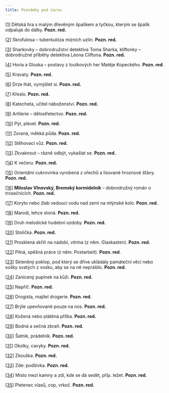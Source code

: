 ```yaml
---
title: Poznámky pod čarou
---
```


[\[1\]](../Text/Bylo_nas_pet_006.htm#_ftnref1) Dětská hra s malým dřevěným špalíkem a tyčkou, kterým se špalík odpaluje do dálky. __Pozn. red.__

[\[2\]](../Text/Bylo_nas_pet_006.htm#_ftnref2) Skrofulosa – tuberkulóza mízních uzlin. __Pozn. red.__

[\[3\]](../Text/Bylo_nas_pet_006.htm#_ftnref3) Sharkovky – dobrodružství detektiva Toma Sharka, kliftonky – dobrodružné příběhy detektiva Léona Cliftona. __Pozn. red.__

[\[4\]](../Text/Bylo_nas_pet_006.htm#_ftnref4) Horia a Gloska – postavy z loutkových her Matěje Kopeckého. __Pozn. red__.

[\[5\]](../Text/Bylo_nas_pet_006.htm#_ftnref5) Kravaty. __Pozn. red.__

[\[6\]](../Text/Bylo_nas_pet_006.htm#_ftnref6) Drze lhát, vymýšlet si. __Pozn. red.__

[\[7\]](../Text/Bylo_nas_pet_006.htm#_ftnref7) Křeslo. __Pozn. red.__

[\[8\]](../Text/Bylo_nas_pet_006.htm#_ftnref8) Katecheta, učitel náboženství. __Pozn. red.__

[\[9\]](../Text/Bylo_nas_pet_006.htm#_ftnref9) Artilerie – dělostřelectvo. __Pozn. red.__

[\[10\]](../Text/Bylo_nas_pet_006.htm#_ftnref10) Pýr, plevel. __Pozn. red.__

[\[11\]](../Text/Bylo_nas_pet_006.htm#_ftnref11) Zoraná, měkká půda. __Pozn. red.__

[\[12\]](../Text/Bylo_nas_pet_006.htm#_ftnref12) Stěhovací vůz. __Pozn. red.__

[\[13\]](../Text/Bylo_nas_pet_006.htm#_ftnref13) Zkvaknout – rázně odbýt, vykašlat se. __Pozn. red.__

[\[14\]](../Text/Bylo_nas_pet_006.htm#_ftnref14) K večeru. __Pozn. red.__

[\[15\]](../Text/Bylo_nas_pet_006.htm#_ftnref15) Orientální cukrovinka vyrobená z ořechů a lisované hroznové šťávy. __Pozn. red.__

[\[16\]](../Text/Bylo_nas_pet_006.htm#_ftnref16) __Miloslav Vlnovský, Bremský kormidelník__ – dobrodružný román o trosečnících. __Pozn. red.__

[\[17\]](../Text/Bylo_nas_pet_006.htm#_ftnref17) Koryto nebo žlab vedoucí vodu nad zemí na mlýnské kolo. __Pozn. red.__

[\[18\]](../Text/Bylo_nas_pet_006.htm#_ftnref18) Marodí, lehce stoná. __Pozn. red.__

[\[19\]](../Text/Bylo_nas_pet_006.htm#_ftnref19) Druh melodické hudební ozdoby. __Pozn. red.__

[\[20\]](../Text/Bylo_nas_pet_006.htm#_ftnref20) Stolička. __Pozn. red.__

[\[21\]](../Text/Bylo_nas_pet_006.htm#_ftnref21) Prosklená skříň na nádobí, vitrína (z něm. Glaskasten). __Pozn. red.__

[\[22\]](../Text/Bylo_nas_pet_006.htm#_ftnref22) Pilná, spěšná práce (z něm. Postarbeit). __Pozn. red__.

[\[23\]](../Text/Bylo_nas_pet_006.htm#_ftnref23) Skleněný poklop, pod který se dříve ukládaly památeční věci nebo sošky svatých z vosku, aby se na ně neprášilo. __Pozn. red.__

[\[24\]](../Text/Bylo_nas_pet_006.htm#_ftnref24) Zanícený pupínek na kůži. __Pozn. red.__

[\[25\]](../Text/Bylo_nas_pet_006.htm#_ftnref25) Napříč. __Pozn. red.__

[\[26\]](../Text/Bylo_nas_pet_006.htm#_ftnref26) Drogista, majitel drogerie. __Pozn. red.__

[\[27\]](../Text/Bylo_nas_pet_006.htm#_ftnref27) Brýle upevňované pouze na nos. __Pozn. red.__

[\[28\]](../Text/Bylo_nas_pet_006.htm#_ftnref28) Kožená nebo plátěná přilba. __Pozn. red.__

[\[29\]](../Text/Bylo_nas_pet_006.htm#_ftnref29) Bodná a sečná zbraň. __Pozn. red.__

[\[30\]](../Text/Bylo_nas_pet_006.htm#_ftnref30) Šatník, prádelník. __Pozn. red.__

[\[31\]](../Text/Bylo_nas_pet_006.htm#_ftnref31) Okolky, cavyky. __Pozn. red.__

[\[32\]](../Text/Bylo_nas_pet_006.htm#_ftnref32) Zkouška. __Pozn. red.__

[\[33\]](../Text/Bylo_nas_pet_006.htm#_ftnref33) Zde: podšívka. __Pozn. red.__

[\[34\]](../Text/Bylo_nas_pet_006.htm#_ftnref34) Místo mezi kamny a zdí, kde se dá sedět, příp. ležet. __Pozn. red.__

[\[35\]](../Text/Bylo_nas_pet_006.htm#_ftnref35) Pletenec vlasů, cop, vrkoč. __Pozn. red.__
